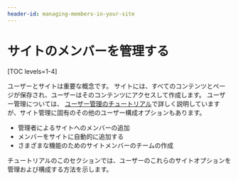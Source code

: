 ```yaml
---
header-id: managing-members-in-your-site
---
```


# サイトのメンバーを管理する

[TOC levels=1-4]

ユーザーとサイトは重要な概念です。 サイトには、すべてのコンテンツとページが保存され、ユーザーはそのコンテンツにアクセスして作成します。 ユーザー管理については、 [ユーザー管理のチュートリアル](/docs/7-1/user/-/knowledge_base/u/managing-users)で詳しく説明していますが、サイト管理に固有のその他のユーザー構成オプションもあります。

  - 管理者によるサイトへのメンバーの追加
  - メンバーをサイトに自動的に追加する
  - さまざまな機能のためのサイトメンバーのチームの作成

チュートリアルのこのセクションでは、ユーザーのこれらのサイトオプションを管理および構成する方法を示します。
